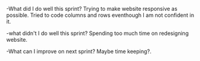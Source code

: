 -What did I do well this sprint?
Trying to make website responsive as possible. Tried to code columns and rows eventhough I am not confident in it.

-what didn't I do well this sprint?
Spending too much time on redesigning website. 

-What can I improve on next sprint?
Maybe time keeping?.

